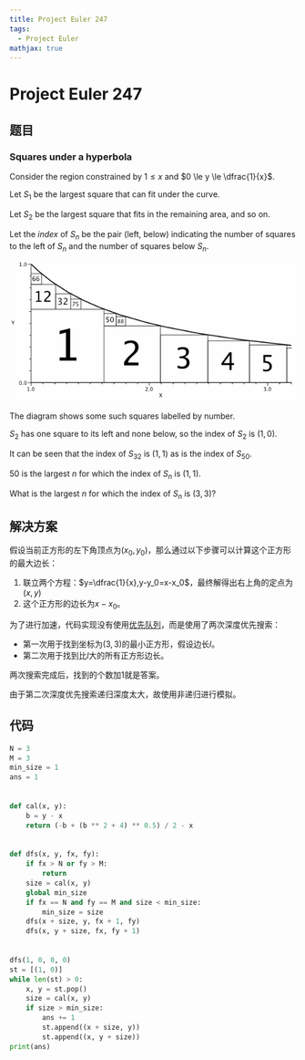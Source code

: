 ```yaml
---
title: Project Euler 247
tags:
  - Project Euler
mathjax: true
---
```

<escape><!-- more --></escape>

# Project Euler 247

## 题目

### Squares under a hyperbola

Consider the region constrained by $1 \le x$ and $0 \le y \le \dfrac{1}{x}$.

Let $S_1$ be the largest square that can fit under the curve.

Let $S_2$ be the largest square that fits in the remaining area, and so on.

Let the *index* of $S_n$ be the pair (left, below) indicating the number of squares to the left of $S_n$ and the number of squares below $S_n$.

![](../images/p247_hypersquares.gif)

The diagram shows some such squares labelled by number.

$S_2$ has one square to its left and none below, so the index of $S_2$ is $(1,0)$.

It can be seen that the index of $S_{32}$ is $(1,1)$ as is the index of $S_{50}$.

$50$ is the largest $n$ for which the index of $S_n$ is $(1,1)$.

What is the largest $n$ for which the index of $S_n$ is $(3,3)$?

## 解决方案
假设当前正方形的左下角顶点为$(x_0,y_0)$，那么通过以下步骤可以计算这个正方形的最大边长：
1. 联立两个方程：$y=\dfrac{1}{x},y-y_0=x-x_0$，最终解得出右上角的定点为$(x,y)$
2. 这个正方形的边长为$x-x_0$。

为了进行加速，代码实现没有使用[优先队列](https://en.wikipedia.org/wiki/Priority_queue)，而是使用了两次深度优先搜索：

- 第一次用于找到坐标为$(3,3)$的最小正方形，假设边长$l$。
- 第二次用于找到比$l$大的所有正方形边长。

两次搜索完成后，找到的个数加$1$就是答案。

由于第二次深度优先搜索递归深度太大，故使用非递归进行模拟。
## 代码
```py
N = 3
M = 3
min_size = 1
ans = 1


def cal(x, y):
    b = y - x
    return (-b + (b ** 2 + 4) ** 0.5) / 2 - x


def dfs(x, y, fx, fy):
    if fx > N or fy > M:
        return
    size = cal(x, y)
    global min_size
    if fx == N and fy == M and size < min_size:
        min_size = size
    dfs(x + size, y, fx + 1, fy)
    dfs(x, y + size, fx, fy + 1)


dfs(1, 0, 0, 0)
st = [(1, 0)]
while len(st) > 0:
    x, y = st.pop()
    size = cal(x, y)
    if size > min_size:
        ans += 1
        st.append((x + size, y))
        st.append((x, y + size))
print(ans)

```